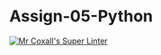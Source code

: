 # Assign-05-Python
[![Mr Coxall's Super Linter](https://github.com/ICS3U-Programming-MinabB/Assign-05-Python/workflows/Mr%20Coxall's%20Super%20Linter/badge.svg)](https://github.com/<OWNER>/ICS3U-Programming-MinabB/actions/)
